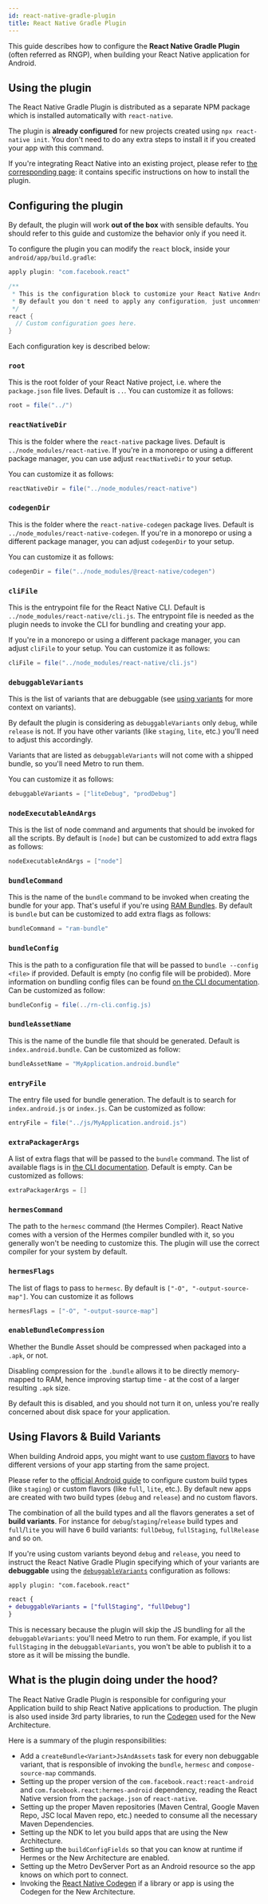 ```yaml
---
id: react-native-gradle-plugin
title: React Native Gradle Plugin
---
```


This guide describes how to configure the **React Native Gradle Plugin** (often referred as RNGP), when building your React Native application for Android.

## Using the plugin

The React Native Gradle Plugin is distributed as a separate NPM package which is installed automatically with `react-native`.

The plugin is **already configured** for new projects created using `npx react-native init`. You don't need to do any extra steps to install it if you created your app with this command.

If you're integrating React Native into an existing project, please refer to [the corresponding page](/docs/next/integration-with-existing-apps#configuring-gradle): it contains specific instructions on how to install the plugin.

## Configuring the plugin

By default, the plugin will work **out of the box** with sensible defaults. You should refer to this guide and customize the behavior only if you need it.

To configure the plugin you can modify the `react` block, inside your `android/app/build.gradle`:

```groovy
apply plugin: "com.facebook.react"

/**
 * This is the configuration block to customize your React Native Android app.
 * By default you don't need to apply any configuration, just uncomment the lines you need.
 */
react {
  // Custom configuration goes here.
}
```

Each configuration key is described below:

### `root`

This is the root folder of your React Native project, i.e. where the `package.json` file lives. Default is `..`. You can customize it as follows:

```groovy
root = file("../")
```

### `reactNativeDir`

This is the folder where the `react-native` package lives. Default is `../node_modules/react-native`.
If you're in a monorepo or using a different package manager, you can use adjust `reactNativeDir` to your setup.

You can customize it as follows:

```groovy
reactNativeDir = file("../node_modules/react-native")
```

### `codegenDir`

This is the folder where the `react-native-codegen` package lives. Default is `../node_modules/react-native-codegen`.
If you're in a monorepo or using a different package manager, you can adjust `codegenDir` to your setup.

You can customize it as follows:

```groovy
codegenDir = file("../node_modules/@react-native/codegen")
```

### `cliFile`

This is the entrypoint file for the React Native CLI. Default is `../node_modules/react-native/cli.js`.
The entrypoint file is needed as the plugin needs to invoke the CLI for bundling and creating your app.

If you're in a monorepo or using a different package manager, you can adjust `cliFile` to your setup.
You can customize it as follows:

```groovy
cliFile = file("../node_modules/react-native/cli.js")
```

### `debuggableVariants`

This is the list of variants that are debuggable (see [using variants](#using-variants) for more context on variants).

By default the plugin is considering as `debuggableVariants` only `debug`, while `release` is not. If you have other
variants (like `staging`, `lite`, etc.) you'll need to adjust this accordingly.

Variants that are listed as `debuggableVariants` will not come with a shipped bundle, so you'll need Metro to run them.

You can customize it as follows:

```groovy
debuggableVariants = ["liteDebug", "prodDebug"]
```

### `nodeExecutableAndArgs`

This is the list of node command and arguments that should be invoked for all the scripts. By default is `[node]` but can be customized to add extra flags as follows:

```groovy
nodeExecutableAndArgs = ["node"]
```

### `bundleCommand`

This is the name of the `bundle` command to be invoked when creating the bundle for your app. That's useful if you're using [RAM Bundles](https://reactnative.dev/docs/0.74/ram-bundles-inline-requires). By default is `bundle` but can be customized to add extra flags as follows:

```groovy
bundleCommand = "ram-bundle"
```

### `bundleConfig`

This is the path to a configuration file that will be passed to `bundle --config <file>` if provided. Default is empty (no config file will be probided). More information on bundling config files can be found [on the CLI documentation](https://github.com/react-native-community/cli/blob/main/docs/commands.md#bundle). Can be customized as follow:

```groovy
bundleConfig = file(../rn-cli.config.js)
```

### `bundleAssetName`

This is the name of the bundle file that should be generated. Default is `index.android.bundle`. Can be customized as follow:

```groovy
bundleAssetName = "MyApplication.android.bundle"
```

### `entryFile`

The entry file used for bundle generation. The default is to search for `index.android.js` or `index.js`. Can be customized as follow:

```groovy
entryFile = file("../js/MyApplication.android.js")
```

### `extraPackagerArgs`

A list of extra flags that will be passed to the `bundle` command. The list of available flags is in [the CLI documentation](https://github.com/react-native-community/cli/blob/main/docs/commands.md#bundle). Default is empty. Can be customized as follows:

```groovy
extraPackagerArgs = []
```

### `hermesCommand`

The path to the `hermesc` command (the Hermes Compiler). React Native comes with a version of the Hermes compiler bundled with it, so you generally won't be needing to customize this. The plugin will use the correct compiler for your system by default.

### `hermesFlags`

The list of flags to pass to `hermesc`. By default is `["-O", "-output-source-map"]`. You can customize it as follows

```groovy
hermesFlags = ["-O", "-output-source-map"]
```

### `enableBundleCompression`

Whether the Bundle Asset should be compressed when packaged into a `.apk`, or not.

Disabling compression for the `.bundle` allows it to be directly memory-mapped to RAM, hence improving startup time - at the cost of a larger resulting `.apk` size.

By default this is disabled, and you should not turn it on, unless you're really concerned about disk space for your application.

## Using Flavors & Build Variants

When building Android apps, you might want to use [custom flavors](https://developer.android.com/studio/build/build-variants#product-flavors) to have different versions of your app starting from the same project.

Please refer to the [official Android guide](https://developer.android.com/studio/build/build-variants) to configure custom build types (like `staging`) or custom flavors (like `full`, `lite`, etc.).
By default new apps are created with two build types (`debug` and `release`) and no custom flavors.

The combination of all the build types and all the flavors generates a set of **build variants**. For instance for `debug`/`staging`/`release` build types and `full`/`lite` you will have 6 build variants: `fullDebug`, `fullStaging`, `fullRelease` and so on.

If you're using custom variants beyond `debug` and `release`, you need to instruct the React Native Gradle Plugin specifying which of your variants are **debuggable** using the [`debuggableVariants`](#debuggablevariants) configuration as follows:

```diff
apply plugin: "com.facebook.react"

react {
+ debuggableVariants = ["fullStaging", "fullDebug"]
}
```

This is necessary because the plugin will skip the JS bundling for all the `debuggableVariants`: you'll need Metro to run them. For example, if you list `fullStaging` in the `debuggableVariants`, you won't be able to publish it to a store as it will be missing the bundle.

## What is the plugin doing under the hood?

The React Native Gradle Plugin is responsible for configuring your Application build to ship React Native applications to production.
The plugin is also used inside 3rd party libraries, to run the [Codegen](https://github.com/reactwg/react-native-new-architecture/blob/main/docs/codegen.md) used for the New Architecture.

Here is a summary of the plugin responsibilities:

- Add a `createBundle<Variant>JsAndAssets` task for every non debuggable variant, that is responsible of invoking the `bundle`, `hermesc` and `compose-source-map` commands.
- Setting up the proper version of the `com.facebook.react:react-android` and `com.facebook.react:hermes-android` dependency, reading the React Native version from the `package.json` of `react-native`.
- Setting up the proper Maven repositories (Maven Central, Google Maven Repo, JSC local Maven repo, etc.) needed to consume all the necessary Maven Dependencies.
- Setting up the NDK to let you build apps that are using the New Architecture.
- Setting up the `buildConfigFields` so that you can know at runtime if Hermes or the New Architecture are enabled.
- Setting up the Metro DevServer Port as an Android resource so the app knows on which port to connect.
- Invoking the [React Native Codegen](https://github.com/reactwg/react-native-new-architecture/blob/main/docs/codegen.md) if a library or app is using the Codegen for the New Architecture.
